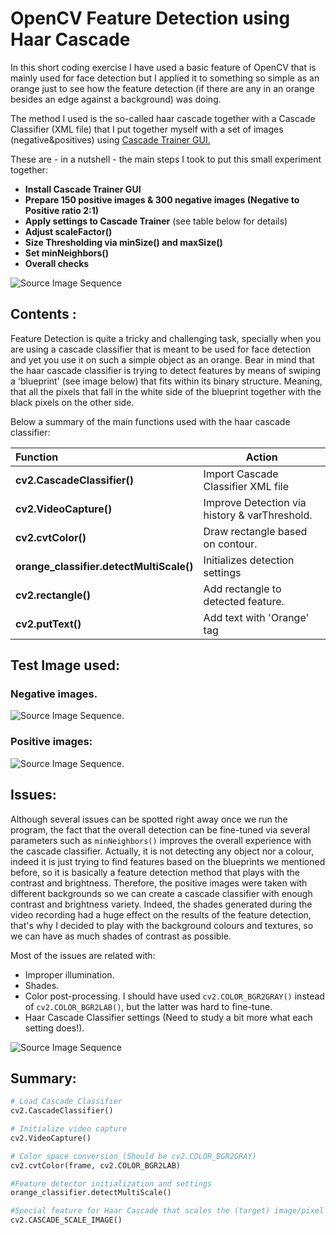 # OpenCV Feature Detection using Haar Cascade

In this short coding exercise I have used a basic feature of OpenCV that is mainly used for face detection but I applied it to something so simple as an orange just to see how the feature detection (if there are any in an orange besides an edge against a background) was doing. 

The method I used is the so-called haar cascade together with a Cascade Classifier (XML file) that I put together myself with a set of images (negative&positives) using [Cascade Trainer GUI.](https://amin-ahmadi.com/cascade-trainer-gui)

These are - in a nutshell - the main steps I took to put this small experiment together:

+ **Install Cascade Trainer GUI**
+ **Prepare 150 positive images & 300 negative images (Negative to Positive ratio 2:1)**
+ **Apply settings to Cascade Trainer** (see table below for details)
+ **Adjust scaleFactor()**
+ **Size Thresholding via minSize() and maxSize()**
+ **Set minNeighbors()**
+ **Overall checks**

![Source Image Sequence](general_1.gif)

## Contents :
Feature Detection is quite a tricky and challenging task, specially when you are using a cascade classifier that is meant to be used for face detection and yet you use it on such a simple object as an orange. Bear in mind that the haar cascade classifier is trying to detect features by means of swiping a 'blueprint' (see image below) that fits within its binary structure. Meaning, that all the pixels that fall in the white side of the blueprint together with the black pixels on the other side.

Below a summary of the main functions used with the haar cascade classifier:

| Function            |Action                                                                        |
|:--------------------|------------------------------------------------------------------------------|
|**cv2.CascadeClassifier()**|Import Cascade Classifier XML file|
|**cv2.VideoCapture()**   |Improve Detection via history & varThreshold.|
|**cv2.cvtColor()**|Draw rectangle based on contour.|
|**orange_classifier.detectMultiScale()**    | Initializes detection settings|
|**cv2.rectangle()**    | Add rectangle to detected feature.|
|**cv2.putText()**    | Add text with 'Orange' tag|

## Test Image used: 
### Negative images.

![Source Image Sequence.](negative.gif)

### Positive images:
![Source Image Sequence.](positive.gif)

## Issues:
Although several issues can be spotted right away once we run the program, the fact that the overall detection can be fine-tuned via several parameters such as ```minNeighbors()``` improves the overall experience with the cascade classifier. Actually, it is not detecting any object nor a colour, indeed it is just trying to find features based on the blueprints we mentioned before, so it is basically a feature detection method that plays with the contrast and brightness. Therefore, the positive images were taken with different backgrounds so we can create a cascade classifier with enough contrast and brightness variety. Indeed, the shades generated during the video recording had a huge effect on the results of the feature detection, that's why I decided to play with the background colours and textures, so we can have as much shades of contrast as possible.

Most of the issues are related with:

+ Improper illumination.
+ Shades.
+ Color post-processing. I should have used ```cv2.COLOR_BGR2GRAY()``` instead of ```cv2.COLOR_BGR2LAB()```, but the latter was hard to fine-tune.
+ Haar Cascade Classifier settings (Need to study a bit more what each setting does!).

![Source Image Sequence](general.gif)

## Summary:

```python
# Load Cascade Classifier
cv2.CascadeClassifier()
```
```python
# Initialize video capture
cv2.VideoCapture()
```
```python
# Color space conversion (Should be cv2.COLOR_BGR2GRAY)
cv2.cvtColor(frame, cv2.COLOR_BGR2LAB)
```
```python
#Feature detector initialization and settings
orange_classifier.detectMultiScale()
```
```python
#Special feature for Haar Cascade that scales the (target) image/pixel
cv2.CASCADE_SCALE_IMAGE()
```
